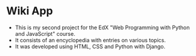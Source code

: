 # Wiki App
* This is my second project for the EdX "Web Programming with Python and JavaScript" course.
* It consists of an encyclopedia with entries on various topics.
* It was developed using HTML, CSS and Python with Django.
